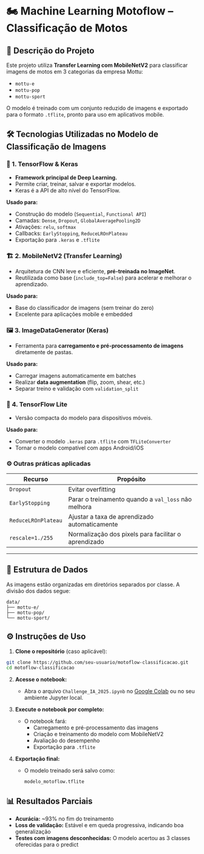 # 🏍️ Machine Learning Motoflow – Classificação de Motos

## 🚀 Descrição do Projeto

Este projeto utiliza **Transfer Learning com MobileNetV2** para classificar imagens de motos em 3 categorias da empresa Mottu:

- `mottu-e`
- `mottu-pop`
- `mottu-sport`

O modelo é treinado com um conjunto reduzido de imagens e exportado para o formato `.tflite`, pronto para uso em aplicativos mobile.

## 🛠️ Tecnologias Utilizadas no Modelo de Classificação de Imagens

### 🧠 1. TensorFlow & Keras
- **Framework principal de Deep Learning.**
- Permite criar, treinar, salvar e exportar modelos.
- Keras é a API de alto nível do TensorFlow.

**Usado para:**
- Construção do modelo (`Sequential`, `Functional API`)
- Camadas: `Dense`, `Dropout`, `GlobalAveragePooling2D`
- Ativações: `relu`, `softmax`
- Callbacks: `EarlyStopping`, `ReduceLROnPlateau`
- Exportação para `.keras` e `.tflite`

### 🏗️ 2. MobileNetV2 (Transfer Learning)
- Arquitetura de CNN leve e eficiente, **pré-treinada no ImageNet**.
- Reutilizada como base (`include_top=False`) para acelerar e melhorar o aprendizado.

**Usado para:**
- Base do classificador de imagens (sem treinar do zero)
- Excelente para aplicações mobile e embedded

### 🖼️ 3. ImageDataGenerator (Keras)
- Ferramenta para **carregamento e pré-processamento de imagens** diretamente de pastas.

**Usado para:**
- Carregar imagens automaticamente em batches
- Realizar **data augmentation** (flip, zoom, shear, etc.)
- Separar treino e validação com `validation_split`

### 💾 4. TensorFlow Lite
- Versão compacta do modelo para dispositivos móveis.

**Usado para:**
- Converter o modelo `.keras` para `.tflite` com `TFLiteConverter`
- Tornar o modelo compatível com apps Android/iOS

### ⚙️ Outras práticas aplicadas

| Recurso                        | Propósito                                           |
|-------------------------------|-----------------------------------------------------|
| `Dropout`                     | Evitar overfitting                                 |
| `EarlyStopping`               | Parar o treinamento quando a `val_loss` não melhora |
| `ReduceLROnPlateau`           | Ajustar a taxa de aprendizado automaticamente       |
| `rescale=1./255`              | Normalização dos pixels para facilitar o aprendizado |

---

## 📁 Estrutura de Dados

As imagens estão organizadas em diretórios separados por classe. A divisão dos dados segue:

```
data/
├── mottu-e/
├── mottu-pop/
└── mottu-sport/
```

## ⚙️ Instruções de Uso

1. **Clone o repositório** (caso aplicável):

```bash
git clone https://github.com/seu-usuario/motoflow-classificacao.git
cd motoflow-classificacao
```

2. **Acesse o notebook:**
   - Abra o arquivo `Challenge_IA_2025.ipynb` no [Google Colab](https://colab.research.google.com/) ou no seu ambiente Jupyter local.

3. **Execute o notebook por completo:**
   - O notebook fará:
     - Carregamento e pré-processamento das imagens
     - Criação e treinamento do modelo com MobileNetV2
     - Avaliação do desempenho
     - Exportação para `.tflite`

4. **Exportação final:**
   - O modelo treinado será salvo como:
     ```
     modelo_motoflow.tflite
     ```

## 📊 Resultados Parciais

- **Acurácia:** ~93% no fim do treinamento
- **Loss de validação:** Estável e em queda progressiva, indicando boa generalização
- **Testes com imagens desconhecidas:** O modelo acertou as 3 classes oferecidas para o predict

